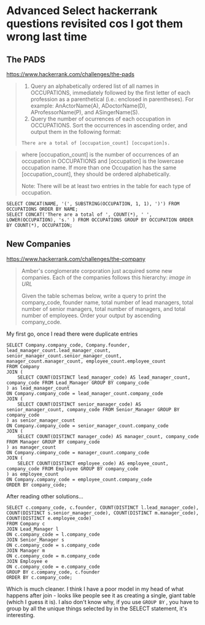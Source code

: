 # Advanced Select hackerrank questions revisited cos I got them wrong last time

## The PADS

https://www.hackerrank.com/challenges/the-pads

> 1. Query an alphabetically ordered list of all names in OCCUPATIONS, immediately followed by the first letter of each profession as a parenthetical (i.e.: enclosed in parentheses). For example: AnActorName(A), ADoctorName(D), AProfessorName(P), and ASingerName(S).
> 2. Query the number of ocurrences of each occupation in OCCUPATIONS. Sort the occurrences in ascending order, and output them in the following format:
>
> `There are a total of [occupation_count] [occupation]s.`

>
> where [occupation_count] is the number of occurrences of an occupation in OCCUPATIONS and [occupation] is the lowercase occupation name. If more than one Occupation has the same [occupation_count], they should be ordered alphabetically.
>
> Note: There will be at least two entries in the table for each type of occupation.

```
SELECT CONCAT(NAME, '(', SUBSTRING(OCCUPATION, 1, 1), ')') FROM OCCUPATIONS ORDER BY NAME;
SELECT CONCAT('There are a total of ', COUNT(*), ' ', LOWER(OCCUPATION), 's.' ) FROM OCCUPATIONS GROUP BY OCCUPATION ORDER BY COUNT(*), OCCUPATION;
```

## New Companies

https://www.hackerrank.com/challenges/the-company

> Amber's conglomerate corporation just acquired some new companies. Each of the companies follows this hierarchy: *image in URL*
>
> Given the table schemas below, write a query to print the company_code, founder name, total number of lead managers, total number of senior managers, total number of managers, and total number of employees. Order your output by ascending company_code.

My first go, once I read there were duplicate entries

```
SELECT Company.company_code, Company.founder, lead_manager_count.lead_manager_count, senior_manager_count.senior_manager_count, manager_count.manager_count, employee_count.employee_count
FROM Company
JOIN (
    SELECT COUNT(DISTINCT lead_manager_code) AS lead_manager_count, company_code FROM Lead_Manager GROUP BY company_code
) as lead_manager_count
ON Company.company_code = lead_manager_count.company_code
JOIN (
    SELECT COUNT(DISTINCT senior_manager_code) AS senior_manager_count, company_code FROM Senior_Manager GROUP BY company_code
) as senior_manager_count
ON Company.company_code = senior_manager_count.company_code
JOIN (
    SELECT COUNT(DISTINCT manager_code) AS manager_count, company_code FROM Manager GROUP BY company_code
) as manager_count
ON Company.company_code = manager_count.company_code
JOIN (
    SELECT COUNT(DISTINCT employee_code) AS employee_count, company_code FROM Employee GROUP BY company_code
) as employee_count
ON Company.company_code = employee_count.company_code
ORDER BY company_code;
```

After reading other solutions...

```
SELECT c.company_code, c.founder, COUNT(DISTINCT l.lead_manager_code), COUNT(DISTINCT s.senior_manager_code), COUNT(DISTINCT m.manager_code), COUNT(DISTINCT e.employee_code)
FROM Company c
JOIN Lead_Manager l
ON c.company_code = l.company_code
JOIN Senior_Manager s
ON c.company_code = s.company_code
JOIN Manager m
ON c.company_code = m.company_code
JOIN Employee e
ON c.company_code = e.company_code
GROUP BY c.company_code, c.founder
ORDER BY c.company_code;
```

Which is much cleaner. I think I have a poor model in my head of what happens after join - looks like people see it as creating a single, giant table (which I guess it is). I also don't know why, if you use `GROUP BY` , you have to group by all the unique things selected by in the SELECT statement, it's interesting.
